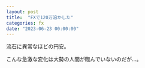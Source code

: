 ```yaml
---
layout: post
title:  "FXで120万溶かした"
categories: fx
date: "2023-06-23 00:00:00"
---
```


流石に異常なほどの円安。

こんな急激な変化は大勢の人間が臨んでいないのだが...。


